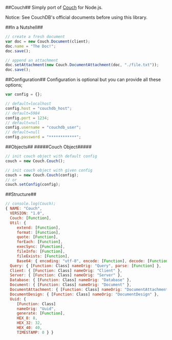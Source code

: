 ##Couch##
Simply port of [Couch](https://github.com/qeremy/couch) for Node.js.

Notice: See CouchDB's official documents before using this library.

##In a Nutshell##
```js
// create a fresh document
var doc = new Couch.Document(client);
doc.name = "The Doc!";
doc.save();

// append an attachment
doc.setAttachment(new Couch.DocumentAttachment(doc, "./file.txt"));
doc.save();
```

##Configuration##
Configuration is optional but you can provide all these options;

```js
var config = {};

// default=localhost
config.host = "couchdb_host";
// default=5984
config.port = 1234;
// default=null
config.username = "couchdb_user";
// default=null
config.password = "************";
```

##Objects##
#####Couch Object#####
```js
// init couch object with default config
couch = new Couch.Couch();

// init couch object with given config
couch = new Couch.Couch(config);
// or
couch.setConfig(config);
```

##Structure##
```js
// console.log(Couch);
{ NAME: "Couch",
  VERSION: "1.0",
  Couch: [Function],
  Util: {
     extend: [Function],
     format: [Function],
     quote: [Function],
     forEach: [Function],
     execSync: [Function],
     fileInfo: [Function],
     fileExists: [Function],
     Base64: { encoding: "utf-8", encode: [Function], decode: [Function] } },
  Query: { [Function: Class] nameOrig: "Query", parse: [Function] },
  Client: { [Function: Class] nameOrig: "Client" },
  Server: { [Function: Class] nameOrig: "Server" },
  Database: { [Function: Class] nameOrig: "Database" },
  Document: { [Function: Class] nameOrig: "Document" },
  DocumentAttachment: { [Function: Class] nameOrig: "DocumentAttachment" },
  DocumentDesign: { [Function: Class] nameOrig: "DocumentDesign" },
  Uuid: {
     [Function: Class]
     nameOrig: "Uuid",
     generate: [Function],
     HEX_8: 8,
     HEX_32: 32,
     HEX_40: 40,
     TIMESTAMP: 0 } }
```
